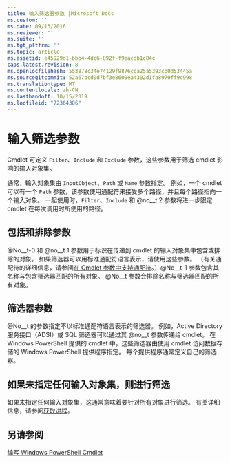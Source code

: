 ```yaml
---
title: 输入筛选器参数 |Microsoft Docs
ms.custom: ''
ms.date: 09/13/2016
ms.reviewer: ''
ms.suite: ''
ms.tgt_pltfrm: ''
ms.topic: article
ms.assetid: e45929d1-bbb4-4dc6-892f-f9eacdb1c84c
caps.latest.revision: 8
ms.openlocfilehash: 553878c34e74129f9876cca25a5393cb0d53445a
ms.sourcegitcommit: 52a67bcd9d7bf3e8600ea4302d1fa8970ff9c998
ms.translationtype: MT
ms.contentlocale: zh-CN
ms.lasthandoff: 10/15/2019
ms.locfileid: "72364386"
---
```

# <a name="input-filter-parameters"></a>输入筛选参数

Cmdlet 可定义 `Filter`、`Include` 和 `Exclude` 参数，这些参数用于筛选 cmdlet 影响的输入对象集。

通常，输入对象集由 `InputObject`、`Path` 或 `Name` 参数指定。 例如，一个 cmdlet 可以有一个 `Path` 参数，该参数使用通配符来接受多个路径，并且每个路径指向一个输入对象。 一起使用时，`Filter`、`Include` 和 @no__t 2 参数将进一步限定 cmdlet 在每次调用时所使用的路径。

## <a name="include-and-exclude-parameters"></a>包括和排除参数

@No__t-0 和 @no__t 1 参数用于标识在传递到 cmdlet 的输入对象集中包含或排除的对象。 如果筛选器可以用标准通配符语言表示，请使用这些参数。 （有关通配符的详细信息，请参阅[在 Cmdlet 参数中支持通配符](./supporting-wildcard-characters-in-cmdlet-parameters.md)。）@No__t-1 参数包含其名称与包含筛选器匹配的所有对象。 @No__t 参数会排除名称与筛选器匹配的所有对象。

## <a name="filter-parameter"></a>筛选器参数

@No__t 的参数指定不以标准通配符语言表示的筛选器。 例如，Active Directory 服务接口（ADSI）或 SQL 筛选器可以通过其 @no__t 参数传递给 cmdlet。 在 Windows PowerShell 提供的 cmdlet 中，这些筛选器由使用 cmdlet 访问数据存储的 Windows PowerShell 提供程序指定。 每个提供程序通常定义自己的筛选器。

## <a name="filtering-if-no-set-of-input-objects-is-specified"></a>如果未指定任何输入对象集，则进行筛选

如果未指定任何输入对象集，这通常意味着要针对所有对象进行筛选。 有关详细信息，请参阅[获取进程](/powershell/module/Microsoft.PowerShell.Management/Get-Process)。

## <a name="see-also"></a>另请参阅

[编写 Windows PowerShell Cmdlet](./writing-a-windows-powershell-cmdlet.md)